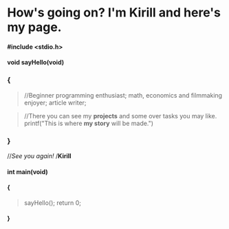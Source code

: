 # How's going on? I'm Kirill and here's my page.
#### #include <stdio.h>
#### void sayHello(void)
### {
>//Beginner programming enthusiast; math, economics and filmmaking enjoyer; article writer;

>//There you can see my **projects** and some over tasks you may like.
printf("This is where **my story** will be made.")
### }
//*See you again!*
/**Kirill**
#### int main(void)
#### {
>sayHello();
return 0;
#### }
